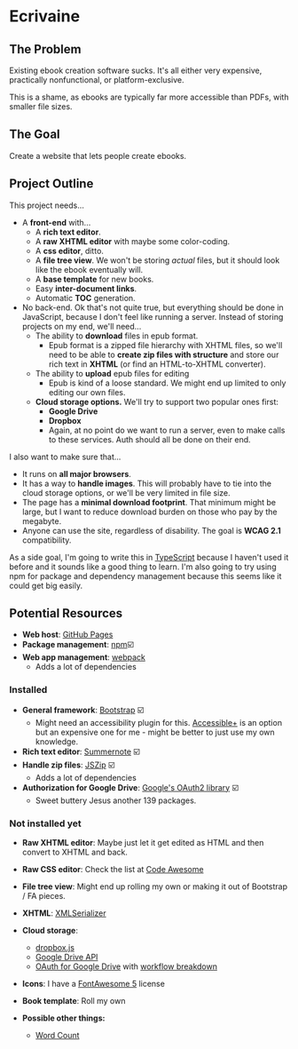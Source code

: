 # Ecrivaine

## The Problem

Existing ebook creation software sucks. It's all either very expensive, practically nonfunctional, or platform-exclusive.

This is a shame, as ebooks are typically far more accessible than PDFs, with smaller file sizes.

## The Goal

Create a website that lets people create ebooks.

## Project Outline

This project needs...

- A **front-end** with...
  - A **rich text editor**.
  - A **raw XHTML editor** with maybe some color-coding.
  - A **css editor**, ditto.
  - A **file tree view**. We won't be storing *actual* files, but it should look like the ebook eventually will.
  - A **base template** for new books.
  - Easy **inter-document links**.
  - Automatic **TOC** generation.
- No back-end. Ok that's not quite true, but everything should be done in JavaScript, because I don't feel like running a server. Instead of storing projects on my end, we'll need...
  - The ability to **download** files in epub format.
    - Epub format is a zipped file hierarchy with XHTML files, so we'll need to be able to **create zip files with structure** and store our rich text in **XHTML** (or find an HTML-to-XHTML converter).
  - The ability to **upload** epub files for editing
    - Epub is kind of a loose standard. We might end up limited to only editing our own files.
  - **Cloud storage options.** We'll try to support two popular ones first:
    - **Google Drive**
    - **Dropbox**
    - Again, at no point do we want to run a server, even to make calls to these services. Auth should all be done on their end.

I also want to make sure that...

- It runs on **all major browsers**.
- It has a way to **handle images**. This will probably have to tie into the cloud storage options, or we'll be very limited in file size.
- The page has a **minimal download footprint**. That minimum might be large, but I want to reduce download burden on those who pay by the megabyte.
- Anyone can use the site, regardless of disability. The goal is **WCAG 2.1** compatibility.

As a side goal, I'm going to write this in [TypeScript](https://www.typescriptlang.org/) because I haven't used it before and it sounds like a good thing to learn. I'm also going to try using npm for package and dependency management because this seems like it could get big easily.

## Potential Resources

- **Web host**: [GitHub Pages](https://pages.github.com)
- **Package management**: [npm](https://docs.npmjs.com/cli/v7/using-npm/developers)☑️
- **Web app management**: [webpack](https://webpack.js.org/)
  - Adds a lot of dependencies

### Installed

- **General framework**: [Bootstrap](https://getbootstrap.com/) ☑️
  - Might need an accessibility plugin for this. [Accessible+](https://www.accessible-template.com/) is an option but an expensive one for me - might be better to just use my own knowledge.
- **Rich text editor**: [Summernote](https://summernote.org/) ☑️
- **Handle zip files**: [JSZip](https://stuk.github.io/jszip/) ☑️
  - Adds a lot of dependencies
- **Authorization for Google Drive**: [Google's OAuth2 library](https://www.npmjs.com/package/google-auth-library) ☑️
  - Sweet buttery Jesus another 139 packages.

### Not installed yet

- **Raw XHTML editor**: Maybe just let it get edited as HTML and then convert to XHTML and back.
- **Raw CSS editor**: Check the list at [Code Awesome](https://codeawesome.io/javascript/editors)
- **File tree view**: Might end up rolling my own or making it out of Bootstrap / FA pieces.
- **XHTML**: [XMLSerializer](https://stackoverflow.com/a/12092919/1330737)
- **Cloud storage**:
  - [dropbox.js](https://github.com/dropbox/dropbox-sdk-js)
  - [Google Drive API](https://developers.google.com/drive/api/v3/reference)
  - [OAuth for Google Drive](https://developers.google.com/identity/protocols/oauth2/javascript-implicit-flow) with [workflow breakdown](https://medium.com/swlh/oauth-2-0-accessing-google-apis-from-your-client-side-js-application-cde47010c659)

- **Icons**: I have a [FontAwesome 5](https://fontawesome.com/) license
- **Book template**: Roll my own
- **Possible other things:**
  - [Word Count](https://github.com/RadLikeWhoa/Countable)
